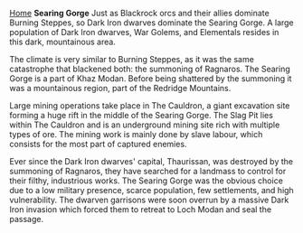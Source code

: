 [Home](../index.md)
**Searing Gorge**
Just as Blackrock orcs and their allies dominate Burning Steppes, so Dark Iron dwarves dominate the Searing Gorge. A large population of Dark Iron dwarves, War Golems, and Elementals resides in this dark, mountainous area.

The climate is very similar to Burning Steppes, as it was the same catastrophe that blackened both: the summoning of Ragnaros. The Searing Gorge is a part of Khaz Modan. Before being shattered by the summoning it was a mountainous region, part of the Redridge Mountains.

Large mining operations take place in The Cauldron, a giant excavation site forming a huge rift in the middle of the Searing Gorge. The Slag Pit lies within The Cauldron and is an underground mining site rich with multiple types of ore. The mining work is mainly done by slave labour, which consists for the most part of captured enemies.

Ever since the Dark Iron dwarves' capital, Thaurissan, was destroyed by the summoning of Ragnaros, they have searched for a landmass to control for their filthy, industrious works. The Searing Gorge was the obvious choice due to a low military presence, scarce population, few settlements, and high vulnerability. The dwarven garrisons were soon overrun by a massive Dark Iron invasion which forced them to retreat to Loch Modan and seal the passage.